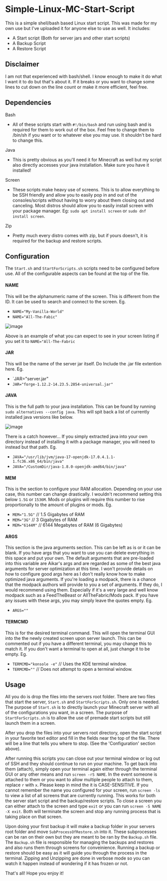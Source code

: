 # Simple-Linux-MC-Start-Script
This is a simple shell/bash based Linux start script. This was made for my own use but I've uploaded it for anyone else to use as well. 
It includes:
- A Start script (Both for server jars and other start scripts)
- A Backup Script
- A Restore Script

## Disclaimer
I am not that experienced with bash/shell. I know enough to make it do what I want it to do but that's about it. If it breaks or you want to change some lines to cut down on the line count or make it more efficient, feel free.

## Dependencies
Bash
- All of these scripts start with `#!/bin/bash` and run using bash and is required for them to work out of the box. Feel free to change them to /bin/sh if you want or to whatever else you may use. It shouldn't be hard to change this.

Java
- This is pretty obvious as you'll need it for Minecraft as well but my script also directly accesses your java installation. Make sure you have it installed!

Screen
- These scripts make heavy use of screens. This is to allow everything to be SSH friendly and allow you to easily pop in and out of the consoles/scripts without having to worry about them closing out and canceling. Most distros should allow you to easily install screen with your package manager. Eg: `sudo apt install screen` or `sudo dnf install screen`.

Zip
- Pretty much every distro comes with zip, but if yours doesn't, it is required for the backup and restore scripts.

## Configuration
The `Start.sh` and `StartForScripts.sh` scripts need to be configured before use. All of the configurable aspects can be found at the top of the file.

#### NAME
This will be the alphanumeric name of the screen. This is different from the ID. It can be used to search and connect to the screen.
Eg.
- `NAME="My-Vanilla-World"`
- `NAME="All-The-Fabic"`

![image](https://user-images.githubusercontent.com/63371815/198675818-5bba4ddf-21b6-4540-a4c1-3d0334631a4a.png)

Above is an example of what you can expect to see in your screen listing if you set it to `NAME="All-The-Fabric`

#### JAR
This will be the name of the server jar itself. Do Include the .jar file extention here.
Eg.
- `JAR="server.jar"
- `JAR="forge-1.12.2-14.23.5.2854-universal.jar"`

#### JAVA
This is the full path to your java installation. This can be found by running `sudo alternatives --config java`. This will spit back a list of currently installed java versions like below.

![image](https://user-images.githubusercontent.com/63371815/198677713-2aadf835-ab31-4af0-aac8-c35f30b5ed9b.png)

There is a catch however... If you simply extracted java into your own directory instead of installing it with a package manager, you will need to instead but that path.
Eg.
- `JAVA="/usr/lib/jvm/java-17-openjdk-17.0.4.1.1-1.fc36.x86_64/bin/java"`
- `JAVA="/CustomDir/java-1.8.0-openjdk-amd64/bin/java"`

#### MEM
This is the section to configure your RAM allocation. Depending on your use case, this number can change drastically. I wouldn't recommend setting this below `1.5G` or `1536M`. Mods or plugins will require this number to rise proportionally to the amount of plugins or mods. 
Eg.
- `MEM="1.5G"` // 1.5 Gigabytes of RAM
- `MEM="3G"` // 3 Gigabytes of RAM
- `MEM="6144M"` // 6144 Megabytes of RAM (6 Gigabytes)

#### ARGS
This section is the java arguments section. This can be left as is or it can be blank. If you have args that you want to use you can delete everything in this space and put your own. The default arguments that are pre-loaded into this variable are Aikar's args and are regarded as some of the best java arguments for server optimization at this time. I won't provide details on how to configure good args here as I don't really know how to make optimized java arguments. 
If you're loading a modpack, there is a chance that the modpack authors will provide to you a set of arguments. If they do, I would recommend using them. Especially if it's a very large and well know modpack such as a FeedTheBeast or AllTheFabric/Mods pack.
If you have any issues with these args, you may simply leave the quotes empty.
Eg.
- `ARGS=""`

#### TERMCMD
This is for the desired terminal command. This will open the terminal GUI into the the newly created screen upon server launch. This can be commented out if you have a different terminal, you may change this to match it. If you don't want a terminal to open at all, just change it to be empty. 
Eg.
- `TERMCMD="konsole -e"` // Uses the KDE terminal window.
- `TERMCMD=""` // Does not attempt to open a terminal window.

## Usage
All you do is drop the files into the servers root folder. There are two files that start the server, `Start.sh` and `StartForScripts.sh`. Only one is needed. 
The purpose of `Start.sh` is to directly launch your Minecraft server with all of the configurations you want, in a screen. 
The purpose of `StartForScripts.sh` is to allow the use of premade start scripts but still launch them in a screen.

After you drop the files into your servers root directory, open the start script in your favorite text editor and fill in the fields near the top of the file. There will be a line that tells you where to stop. (See the 'Configuration' section above). 

After running this scripts you can close out your terminal window or log out of SSH and they should continue to run on your machine. 
To get back into them (attach), simply open your terminal again either through the terminal GUI or any other means and run `screen -rS NAME`. In the event someone is attached to them or you want to allow multiple people to attach to them, replace `r` with `x`. Please keep in mind the it is CASE-SENSITIVE. 
If you cannot remember the name you configured for your screen, run `screen -ls` to view a list of all screens that are currently running. This works for both the server start script and the backup/restore scripts. 
To close a screen you can either attach to the screen and type `exit` or you can run `screen -S NAME -X exit`. Both will terminate the screen and stop any running process that is taking place on that screen.

Upon doing your first backup it will make a backup folder in your servers root folder and move `SubProcessOfRestore.sh` into it. These subprocesses can be ran on their own but they are meant to be ran by the `Backup.sh` file. The `Backup.sh` file is responsible for managing the backups and restores and also runs them through screens for conveinience. Running a backup or restore should be easy as it will guide you through the process in the terminal. Zipping and Unzipping are done in verbose mode so you can watch it happen instead of wondering if it has frozen or not. 

That's all! Hope you enjoy it!
